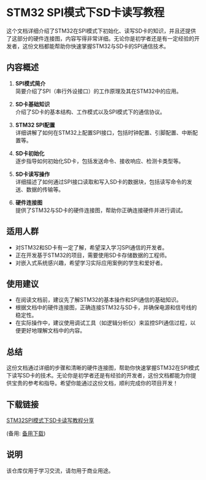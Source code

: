 # STM32 SPI模式下SD卡读写教程

这个文档详细介绍了STM32在SPI模式下初始化、读写SD卡的知识，并且还提供了这部分的硬件连接图，内容写得非常详细。无论你是初学者还是有一定经验的开发者，这份文档都能帮助你快速掌握STM32与SD卡的SPI通信技术。

## 内容概述

1. **SPI模式简介**  
   简要介绍了SPI（串行外设接口）的工作原理及其在STM32中的应用。

2. **SD卡基础知识**  
   介绍了SD卡的基本结构、工作模式以及SPI模式下的通信协议。

3. **STM32 SPI配置**  
   详细讲解了如何在STM32上配置SPI接口，包括时钟配置、引脚配置、中断配置等。

4. **SD卡初始化**  
   逐步指导如何初始化SD卡，包括发送命令、接收响应、检测卡类型等。

5. **SD卡读写操作**  
   详细描述了如何通过SPI接口读取和写入SD卡的数据块，包括读写命令的发送、数据的传输等。

6. **硬件连接图**  
   提供了STM32与SD卡的硬件连接图，帮助你正确连接硬件并进行调试。

## 适用人群

- 对STM32和SD卡有一定了解，希望深入学习SPI通信的开发者。
- 正在开发基于STM32的项目，需要使用SD卡存储数据的工程师。
- 对嵌入式系统感兴趣，希望学习实际应用案例的学生和爱好者。

## 使用建议

- 在阅读文档前，建议先了解STM32的基本操作和SPI通信的基础知识。
- 根据文档中的硬件连接图，正确连接STM32与SD卡，并确保电源和信号线的稳定性。
- 在实际操作中，建议使用调试工具（如逻辑分析仪）来监控SPI通信过程，以便更好地理解文档中的内容。

## 总结

这份文档通过详细的步骤和清晰的硬件连接图，帮助你快速掌握STM32在SPI模式下读写SD卡的技术。无论你是初学者还是有经验的开发者，这份文档都能为你提供宝贵的参考和指导。希望你能通过这份文档，顺利完成你的项目开发！

## 下载链接
[STM32SPI模式下SD卡读写教程分享](https://pan.quark.cn/s/1f85b57fd876) 

(备用: [备用下载](https://pan.baidu.com/s/1v2hNf1xOPlyKrmJKdOVyNQ?pwd=1234))

## 说明

该仓库仅用于学习交流，请勿用于商业用途。
